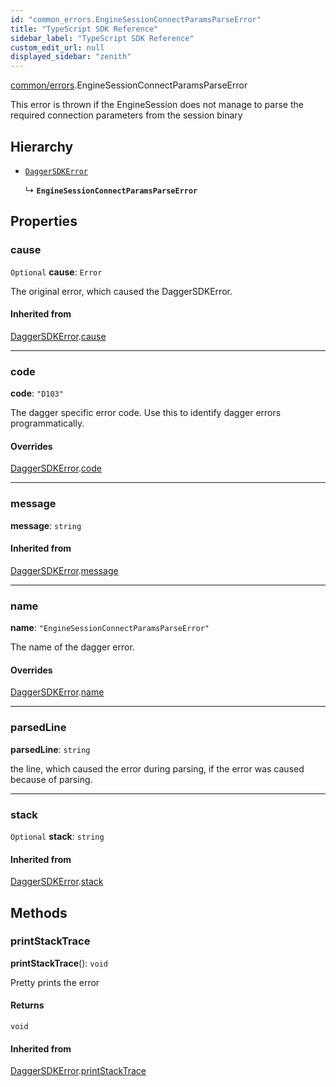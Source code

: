 ```yaml
---
id: "common_errors.EngineSessionConnectParamsParseError"
title: "TypeScript SDK Reference"
sidebar_label: "TypeScript SDK Reference"
custom_edit_url: null
displayed_sidebar: "zenith"
---
```


[common/errors](../modules/common_errors.md).EngineSessionConnectParamsParseError

This error is thrown if the EngineSession does not manage to parse the required connection parameters from the session binary

## Hierarchy

- [`DaggerSDKError`](common_errors.DaggerSDKError.md)

  ↳ **`EngineSessionConnectParamsParseError`**

## Properties

### cause

 `Optional` **cause**: `Error`

The original error, which caused the DaggerSDKError.

#### Inherited from

[DaggerSDKError](common_errors.DaggerSDKError.md).[cause](common_errors.DaggerSDKError.md#cause)

___

### code

 **code**: ``"D103"``

The dagger specific error code.
Use this to identify dagger errors programmatically.

#### Overrides

[DaggerSDKError](common_errors.DaggerSDKError.md).[code](common_errors.DaggerSDKError.md#code)

___

### message

 **message**: `string`

#### Inherited from

[DaggerSDKError](common_errors.DaggerSDKError.md).[message](common_errors.DaggerSDKError.md#message)

___

### name

 **name**: ``"EngineSessionConnectParamsParseError"``

The name of the dagger error.

#### Overrides

[DaggerSDKError](common_errors.DaggerSDKError.md).[name](common_errors.DaggerSDKError.md#name)

___

### parsedLine

 **parsedLine**: `string`

the line, which caused the error during parsing, if the error was caused because of parsing.

___

### stack

 `Optional` **stack**: `string`

#### Inherited from

[DaggerSDKError](common_errors.DaggerSDKError.md).[stack](common_errors.DaggerSDKError.md#stack)

## Methods

### printStackTrace

**printStackTrace**(): `void`

Pretty prints the error

#### Returns

`void`

#### Inherited from

[DaggerSDKError](common_errors.DaggerSDKError.md).[printStackTrace](common_errors.DaggerSDKError.md#printstacktrace)
